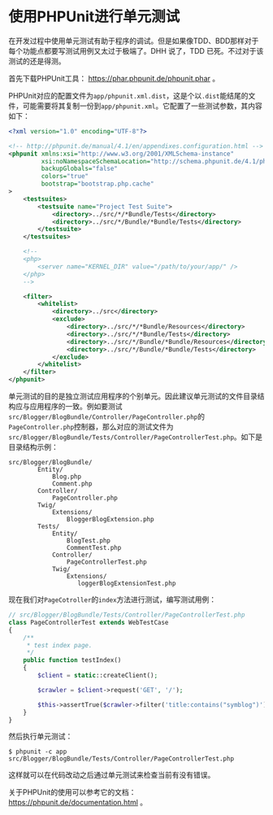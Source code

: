 # 使用PHPUnit进行单元测试

在开发过程中使用单元测试有助于程序的调试。但是如果像TDD、BDD那样对于每个功能点都要写测试用例又太过于极端了。DHH 说了，TDD 已死。不过对于该测试的还是得测。

首先下载PHPUnit工具： https://phar.phpunit.de/phpunit.phar 。

PHPUnit对应的配置文件为`app/phpunit.xml.dist`，这是个以`.dist`能结尾的文件，可能需要将其复制一份到`app/phpunit.xml`。它配置了一些测试参数，其内容如下：

```xml
<?xml version="1.0" encoding="UTF-8"?>

<!-- http://phpunit.de/manual/4.1/en/appendixes.configuration.html -->
<phpunit xmlns:xsi="http://www.w3.org/2001/XMLSchema-instance"
         xsi:noNamespaceSchemaLocation="http://schema.phpunit.de/4.1/phpunit.xsd"
         backupGlobals="false"
         colors="true"
         bootstrap="bootstrap.php.cache"
>
    <testsuites>
        <testsuite name="Project Test Suite">
            <directory>../src/*/*Bundle/Tests</directory>
            <directory>../src/*/Bundle/*Bundle/Tests</directory>
        </testsuite>
    </testsuites>

    <!--
    <php>
        <server name="KERNEL_DIR" value="/path/to/your/app/" />
    </php>
    -->

    <filter>
        <whitelist>
            <directory>../src</directory>
            <exclude>
                <directory>../src/*/*Bundle/Resources</directory>
                <directory>../src/*/*Bundle/Tests</directory>
                <directory>../src/*/Bundle/*Bundle/Resources</directory>
                <directory>../src/*/Bundle/*Bundle/Tests</directory>
            </exclude>
        </whitelist>
    </filter>
</phpunit>
```

单元测试的目的是独立测试应用程序的个别单元。因此建议单元测试的文件目录结构应与应用程序的一致。例如要测试`src/Blogger/BlogBundle/Controller/PageController.php`的`PageController.php`控制器，那么对应的测试文件为`src/Blogger/BlogBundle/Tests/Controller/PageControllerTest.php`。如下是目录结构示例：

```
src/Blogger/BlogBundle/
        Entity/
            Blog.php
            Comment.php
        Controller/
            PageController.php
        Twig/
            Extensions/
                BloggerBlogExtension.php
        Tests/
            Entity/
                BlogTest.php
                CommentTest.php
            Controller/
                PageControllerTest.php
            Twig/
                Extensions/
                   loggerBlogExtensionTest.php
```


现在我们对`PageCotroller`的`index`方法进行测试，编写测试用例：

```php
// src/Blogger/BlogBundle/Tests/Controller/PageControllerTest.php
class PageControllerTest extends WebTestCase
{
    /**
     * test index page.
     */
    public function testIndex()
    {
        $client = static::createClient();

        $crawler = $client->request('GET', '/');

        $this->assertTrue($crawler->filter('title:contains("symblog")')->count() > 0);
    }
}
```

然后执行单元测试：

```
$ phpunit -c app src/Blogger/BlogBundle/Tests/Controller/PageControllerTest.php
```

这样就可以在代码改动之后通过单元测试来检查当前有没有错误。


关于PHPUnit的使用可以参考它的文档： https://phpunit.de/documentation.html 。



